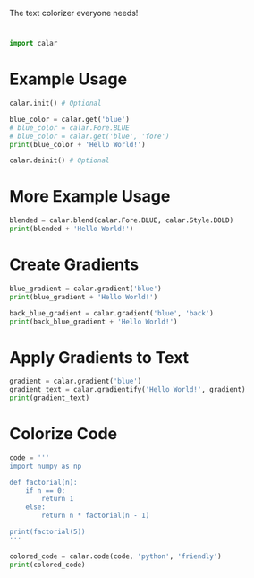 The text colorizer everyone needs!
#
```python
import calar
```
# Example Usage
```python
calar.init() # Optional

blue_color = calar.get('blue')
# blue_color = calar.Fore.BLUE
# blue_color = calar.get('blue', 'fore')
print(blue_color + 'Hello World!')

calar.deinit() # Optional
```
# More Example Usage
```python
blended = calar.blend(calar.Fore.BLUE, calar.Style.BOLD)
print(blended + 'Hello World!')
```
# Create Gradients
```python
blue_gradient = calar.gradient('blue')
print(blue_gradient + 'Hello World!')

back_blue_gradient = calar.gradient('blue', 'back')
print(back_blue_gradient + 'Hello World!')
```

# Apply Gradients to Text
```python
gradient = calar.gradient('blue')
gradient_text = calar.gradientify('Hello World!', gradient)
print(gradient_text)
```

# Colorize Code
```python
code = '''
import numpy as np

def factorial(n):
    if n == 0:
        return 1
    else:
        return n * factorial(n - 1)

print(factorial(5))
'''

colored_code = calar.code(code, 'python', 'friendly')
print(colored_code)
```